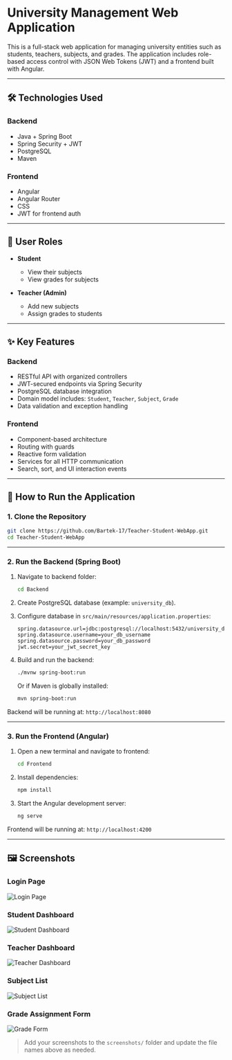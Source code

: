 # University Management Web Application

This is a full-stack web application for managing university entities such as students, teachers, subjects, and grades. The application includes role-based access control with JSON Web Tokens (JWT) and a frontend built with Angular.

---

## 🛠 Technologies Used

### Backend
- Java + Spring Boot
- Spring Security + JWT
- PostgreSQL
- Maven

### Frontend
- Angular
- Angular Router
- CSS
- JWT for frontend auth

---

## 👤 User Roles

- **Student**
  - View their subjects
  - View grades for subjects

- **Teacher (Admin)**
  - Add new subjects
  - Assign grades to students

---

## ✨ Key Features

### Backend
- RESTful API with organized controllers
- JWT-secured endpoints via Spring Security
- PostgreSQL database integration
- Domain model includes: `Student`, `Teacher`, `Subject`, `Grade`
- Data validation and exception handling

### Frontend
- Component-based architecture
- Routing with guards
- Reactive form validation
- Services for all HTTP communication
- Search, sort, and UI interaction events

---

## 🚀 How to Run the Application

### 1. Clone the Repository

```bash
git clone https://github.com/Bartek-17/Teacher-Student-WebApp.git
cd Teacher-Student-WebApp
```

---

### 2. Run the Backend (Spring Boot)

1. Navigate to backend folder:
   ```bash
   cd Backend
   ```

2. Create PostgreSQL database (example: `university_db`).

3. Configure database in `src/main/resources/application.properties`:

   ```properties
   spring.datasource.url=jdbc:postgresql://localhost:5432/university_db
   spring.datasource.username=your_db_username
   spring.datasource.password=your_db_password
   jwt.secret=your_jwt_secret_key
   ```

4. Build and run the backend:
   ```bash
   ./mvnw spring-boot:run
   ```

   Or if Maven is globally installed:
   ```bash
   mvn spring-boot:run
   ```

Backend will be running at: `http://localhost:8080`

---

### 3. Run the Frontend (Angular)

1. Open a new terminal and navigate to frontend:
   ```bash
   cd Frontend
   ```

2. Install dependencies:
   ```bash
   npm install
   ```

3. Start the Angular development server:
   ```bash
   ng serve
   ```

Frontend will be running at: `http://localhost:4200`

---

## 🖼 Screenshots

### Login Page
![Login Page](screenshots/login.png)

### Student Dashboard
![Student Dashboard](screenshots/student-dashboard.png)

### Teacher Dashboard
![Teacher Dashboard](screenshots/teacher-dashboard.png)

### Subject List
![Subject List](screenshots/subject-list.png)

### Grade Assignment Form
![Grade Form](screenshots/grade-form.png)

> Add your screenshots to the `screenshots/` folder and update the file names above as needed.

